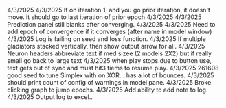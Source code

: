 4/3/2025    4/3/2025    If on iteration 1, and you go prior iteration, it doesn't move.  it should go to last iteration of prior epoch
4/3/2025    4/3/2025    Prediction panel still blanks after converging.
4/3/2025    4/3/2025    Need to add epoch of convergence if it converges (after name in model window)
4/3/2025                Log is failing on seed and loss function.
4/3/2025                If multiple gladiators stacked vertically, then show output arrow for all.
4/3/2025                Neuron headers abbreviate text if med sizee (2 models 2X2) but if really small go back to large text
4/3/2025                when play stops due to button use, text gets out of sync and must hit3 tiems to resume play.
4/3/2025                261608 good seed to tune Simplex with on XOR... has a lot of bounces.
4/3/2025                should print count of config of warnings in model pane.
4/3/2025                Broke clicking graph to jump epochs.
4/3/2025                Add ability to add note to log.
4/3/2025                Output log to excel..